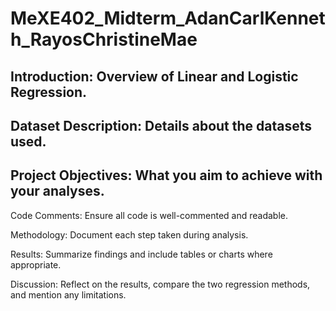 # MeXE402_Midterm_AdanCarlKenneth_RayosChristineMae

## Introduction: Overview of Linear and Logistic Regression.

## Dataset Description: Details about the datasets used.

## Project Objectives: What you aim to achieve with your analyses.

Code Comments: Ensure all code is well-commented and readable.

Methodology: Document each step taken during analysis.

Results: Summarize findings and include tables or charts where appropriate.

Discussion: Reflect on the results, compare the two regression methods, and mention any limitations.
